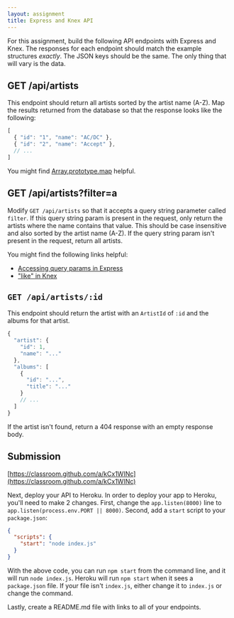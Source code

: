 ```yaml
---
layout: assignment
title: Express and Knex API
---
```


For this assignment, build the following API endpoints with Express and Knex. The responses for each endpoint should match the example structures _exactly_. The JSON keys should be the same. The only thing that will vary is the data.

## GET /api/artists

This endpoint should return all artists sorted by the artist name (A-Z). Map the results returned from the database so that the response looks like the following:

```js
[
  { "id": "1", "name": "AC/DC" },
  { "id": "2", "name": "Accept" },
  // ...
]
```

You might find [Array.prototype.map](https://developer.mozilla.org/en-US/docs/Web/JavaScript/Reference/Global_Objects/Array/map) helpful.

## GET /api/artists?filter=a

Modify `GET /api/artists` so that it accepts a query string parameter called `filter`. If this query string param is present in the request, only return the artists where the name contains that value. This should be case insensitive and also sorted by the artist name (A-Z). If the query string param isn't present in the request, return all artists.

You might find the following links helpful:

* [Accessing query params in Express](https://expressjs.com/en/4x/api.html#req.query)
* ["like" in Knex](http://knexjs.org/#Builder-where)

## `GET /api/artists/:id`

This endpoint should return the artist with an `ArtistId` of `:id` and the albums for that artist.

```js
{
  "artist": {
    "id": 1,
    "name": "..."
  },
  "albums": [
    {
      "id": "...",
      "title": "..."
    }
    // ...
  ]
}
```

If the artist isn't found, return a 404 response with an empty response body.

## Submission

[https://classroom.github.com/a/kCx1WINc](https://classroom.github.com/a/kCx1WINc)

Next, deploy your API to Heroku. In order to deploy your app to Heroku, you'll need to make 2 changes. First, change the `app.listen(8000)` line to `app.listen(process.env.PORT || 8000)`. Second, add a `start` script to your `package.json`:

```json
{
  "scripts": {
    "start": "node index.js"
  }
}
```

With the above code, you can run `npm start` from the command line, and it will run `node index.js`. Heroku will run `npm start` when it sees a `package.json` file. If your file isn't `index.js`, either change it to `index.js` or change the command.

Lastly, create a README.md file with links to all of your endpoints.